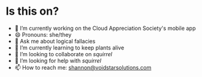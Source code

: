 # Is this on?

<!--
**ShannonHeylmun/ShannonHeylmun** is a ✨ _special_ ✨ repository because its `README.md` (this file) appears on your GitHub profile.

Here are some ideas to get you started:
-->
- 🔭 I’m currently working on the Cloud Appreciation Society's mobile app
- 😄 Pronouns: she/they
- 💬 Ask me about logical fallacies
- 🌱 I’m currently learning to keep plants alive
- 👯 I’m looking to collaborate on *squirrel*
- 🤔 I’m looking for help with *squirrel*
- 📫 How to reach me: shannon@voidstarsolutions.com
<!-- - ⚡ Fun fact:  -->
